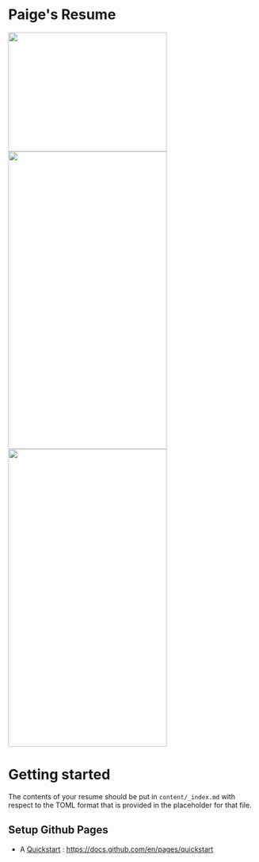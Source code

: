 # Paige's Resume
<img src="https://github.com/paigeadelethompson/resume/blob/main/screenshot/sc1.png?raw=true" width=320 height=240 /><img src="https://github.com/paigeadelethompson/resume/blob/main/screenshot/sc2.PNG?raw=true" width=320 height=600 /><img src="https://github.com/paigeadelethompson/resume/blob/main/screenshot/sc3.PNG?raw=true" width=320 height=600 />
# Getting started 

The contents of your resume should be put in `content/_index.md` with respect to the TOML format that is provided in the placeholder for that file. 

## Setup Github Pages 

- A [Quickstart](https://docs.github.com/en/pages/quickstart) : https://docs.github.com/en/pages/quickstart
